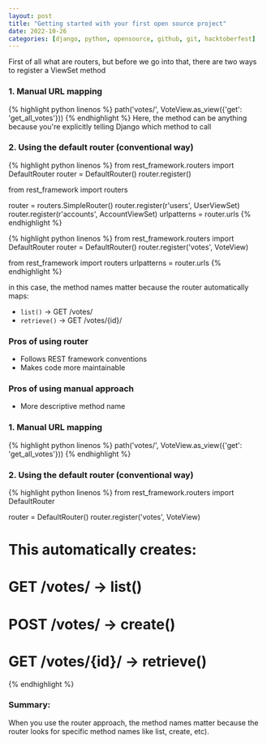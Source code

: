 ```yaml
---
layout: post
title: "Getting started with your first open source project"
date: 2022-10-26
categories: [django, python, opensource, github, git, hacktoberfest]
---
```


First of all what are routers, but before we go into that, there are two ways to register a ViewSet method

### 1. Manual URL mapping
{% highlight python linenos %}
path('votes/', VoteView.as_view({'get': 'get_all_votes'}))
{% endhighlight %}
Here, the method can be anything because you're explicitly telling  Django which method to call
### 2. Using the default router (conventional way)
{% highlight python linenos %}
from rest_framework.routers import DefaultRouter
router = DefaultRouter()
router.register()

from rest_framework import routers

router = routers.SimpleRouter()
router.register(r'users', UserViewSet)
router.register(r'accounts', AccountViewSet)
urlpatterns = router.urls
{% endhighlight %}

{% highlight python linenos %}
from rest_framework.routers import DefaultRouter
router = DefaultRouter()
router.register('votes', VoteView)

from rest_framework import routers
urlpatterns = router.urls
{% endhighlight %}

in this case, the method names matter because the router automatically maps:

- `list()` -> GET /votes/
- `retrieve()` -> GET /votes/{id}/

### Pros of using router
- Follows REST framework conventions
- Makes code more maintainable

### Pros of using manual approach
- More descriptive method name

### 1. Manual URL mapping
{% highlight python linenos %}
path('votes/', VoteView.as_view({'get': 'get_all_votes'}))
{% endhighlight %}

### 2. Using the default router (conventional way)
{% highlight python linenos %}
from rest_framework.routers import DefaultRouter

router = DefaultRouter()
router.register('votes', VoteView)

# This automatically creates:
# GET /votes/ -> list()
# POST /votes/ -> create()
# GET /votes/{id}/ -> retrieve()
{% endhighlight %}

### Summary:
When you use the router approach, the method names matter because the router looks for specific method names like list, create, etc).